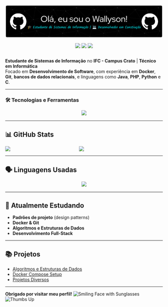 ![GitHub Header Image](https://github.com/WallysonCR/wallysoncr/blob/main/img/github-header-image.png)

<div align="center">
  <img src="https://user-images.githubusercontent.com/74038190/213866269-5d00981c-7c98-46d7-8a8e-16f462f15227.gif" width="200" />
  <img src="https://user-images.githubusercontent.com/74038190/213866269-5d00981c-7c98-46d7-8a8e-16f462f15227.gif" width="200" />
  <img src="https://user-images.githubusercontent.com/74038190/213866269-5d00981c-7c98-46d7-8a8e-16f462f15227.gif" width="200" />
</div>


##

**Estudante de Sistemas de Informação** no **IFC - Campus Crato** | **Técnico em Informática**  
Focado em **Desenvolvimento de Software**, com experiência em **Docker**, **Git**, **bancos de dados relacionais**, e linguagens como **Java**, **PHP**, **Python** e **C**.

---

### 🛠️ **Tecnologias e Ferramentas**

<p align="center">
  <img src="https://go-skill-icons.vercel.app/api/icons?i=html,css,mysql,postgres,linux,fedora,redhat,vscode,eclipse,idea,java,python,php,c,docker,git,spring,virtualbox,obsidian" />
</p>

---

## 📊 **GitHub Stats**

<div align="center" style="display: flex; justify-content: space-between; width: 90%;">
  <img src="https://github-readme-stats.vercel.app/api?username=WallysonCR&show_icons=true&count_private=true&hide_title=true&theme=dark&hide=prs&border_radius=10" width="48%" />
  <img src="https://github-readme-streak-stats.herokuapp.com/?user=WallysonCR&theme=dark&border_radius=10" width="48%" />
</div>

---

## 🗣️ **Linguagens Usadas**

<div align="center">
  <img src="https://github-readme-stats.vercel.app/api/top-langs/?username=WallysonCR&langs_count=10&theme=dark&hide_title=true&layout=compact" width="80%" />
</div>

---

## 🌱 **Atualmente Estudando**

- **Padrões de projeto** (design patterns)
- **Docker & Git**
- **Algoritmos e Estruturas de Dados**
- **Desenvolvimento Full-Stack**

---

## 📚 **Projetos**

- [Algoritmos e Estruturas de Dados](https://github.com/WallysonCR/algoritmos)
- [Docker Compose Setup](https://github.com/WallysonCR/docker-compose)
- [Projetos Diversos](https://github.com/WallysonCR)

---

**Obrigado por visitar meu perfil!** <img src="https://raw.githubusercontent.com/Tarikul-Islam-Anik/Animated-Fluent-Emojis/master/Emojis/Smilies/Smiling%20Face%20with%20Sunglasses.png" alt="Smiling Face with Sunglasses" width="25" height="25" /> <img src="https://raw.githubusercontent.com/Tarikul-Islam-Anik/Animated-Fluent-Emojis/master/Emojis/Hand%20gestures/Thumbs%20Up.png" alt="Thumbs Up" width="25" height="25" />


